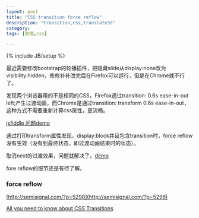 ```yaml
---
layout: post
title: "CSS transition force reflow"
description: "transition,css,translate3d"
category: 
tags: [前端,css]

---
```

{% include JB/setup %}

最近需要修改bootstrap的轮播插件，把隐藏slide从display:none改为visibility:hidden，修修补补改完后在Firefox可以运行，但是在Chrome就不行了。

发现两个浏览器用的不是相同的CSS，Firefox通过transition: 0.6s ease-in-out left;产生过渡动画，而Chrome是通过transition: transform 0.6s ease-in-out，这种方式不需要重新计算css属性，更流畅。

[jsfiddle 问题demo](https://jsfiddle.net/25d3ga9j/28/)

通过打印transform属性发现，display:block并且包含transition时，force reflow没有生效（没有到最终状态，即过渡动画结束时的状态）。

取消next的过渡效果，问题就解决了。[demo](https://jsfiddle.net/25d3ga9j/25/)

fore reflow的细节还是有待了解。



### force reflow
[http://semisignal.com/?p=5298](http://semisignal.com/?p=5298)

[All you need to know about CSS Transitions](https://blog.alexmaccaw.com/css-transitions)
